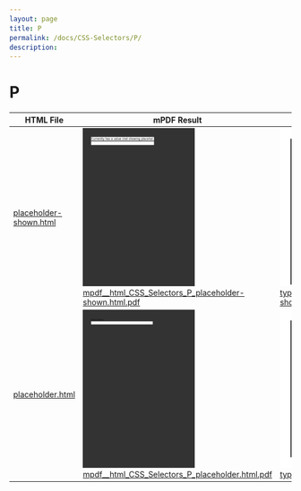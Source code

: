 ```yaml
---
layout: page
title: P
permalink: /docs/CSS-Selectors/P/
description: 
---
```


# P
HTML File | mPDF Result | typeset.sh Result | PDFreactor Result
------------ | ------------- | ------------- | -------------
[placeholder-shown.html](/html/CSS%20Selectors/P/placeholder-shown.html) | ![](mpdf__html_CSS_Selectors_P_placeholder-shown.html.png) [mpdf__html_CSS_Selectors_P_placeholder-shown.html.pdf](mpdf__html_CSS_Selectors_P_placeholder-shown.html.pdf) | ![](typeset__html_CSS_Selectors_P_placeholder-shown.html.png) [typeset__html_CSS_Selectors_P_placeholder-shown.html.pdf](typeset__html_CSS_Selectors_P_placeholder-shown.html.pdf) | ![](pdfreactor__html_CSS_Selectors_P_placeholder-shown.html.png) [pdfreactor__html_CSS_Selectors_P_placeholder-shown.html.pdf](pdfreactor__html_CSS_Selectors_P_placeholder-shown.html.pdf)
[placeholder.html](/html/CSS%20Selectors/P/placeholder.html) | ![](mpdf__html_CSS_Selectors_P_placeholder.html.png) [mpdf__html_CSS_Selectors_P_placeholder.html.pdf](mpdf__html_CSS_Selectors_P_placeholder.html.pdf) | ![](typeset__html_CSS_Selectors_P_placeholder.html.png) [typeset__html_CSS_Selectors_P_placeholder.html.pdf](typeset__html_CSS_Selectors_P_placeholder.html.pdf) | ![](pdfreactor__html_CSS_Selectors_P_placeholder.html.png) [pdfreactor__html_CSS_Selectors_P_placeholder.html.pdf](pdfreactor__html_CSS_Selectors_P_placeholder.html.pdf)
